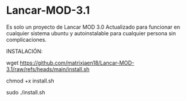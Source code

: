 # Lancar-MOD-3.1
Es solo un proyecto de Lancar MOD 3.0 Actualizado para funcionar en cualquier sistema ubuntu y autoinstalable para cualquier persona sin complicaciones.


INSTALACIÓN:

wget https://github.com/matrixjaen18/Lancar-MOD-3.1/raw/refs/heads/main/install.sh

chmod +x install.sh

sudo ./install.sh

